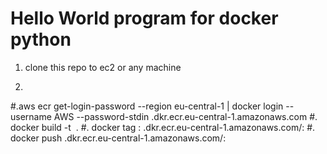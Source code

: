 <h1>Hello World program for docker python</h1>

1. clone this repo to ec2 or any machine 

2.
  #.aws ecr get-login-password --region eu-central-1 | docker login --username AWS --password-stdin <accountID>.dkr.ecr.eu-central-1.amazonaws.com
  #. docker build -t <image name> .
  #. docker tag <reponame>:<version> <accountID>.dkr.ecr.eu-central-1.amazonaws.com/<reponame>:<version>
  #. docker push <accountID>.dkr.ecr.eu-central-1.amazonaws.com/<reponame>:<version>
